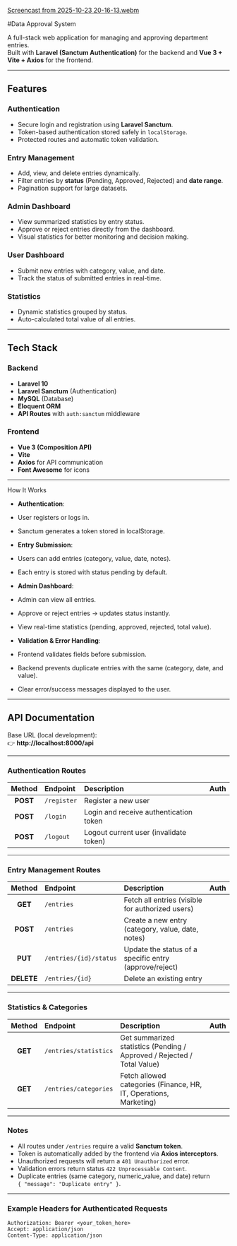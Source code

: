 
[Screencast from 2025-10-23 20-16-13.webm](https://github.com/user-attachments/assets/278be92c-73ca-4763-a3db-f01172c90b2f)
 
#Data Approval System

A full-stack web application for managing and approving department entries.  
Built with **Laravel (Sanctum Authentication)** for the backend and **Vue 3 + Vite + Axios** for the frontend.

---

##  Features

### Authentication
- Secure login and registration using **Laravel Sanctum**.
- Token-based authentication stored safely in `localStorage`.
- Protected routes and automatic token validation.

### Entry Management
- Add, view, and delete entries dynamically.
- Filter entries by **status** (Pending, Approved, Rejected) and **date range**.
- Pagination support for large datasets.

### Admin Dashboard
- View summarized statistics by entry status.
- Approve or reject entries directly from the dashboard.
- Visual statistics for better monitoring and decision making.

### User Dashboard
- Submit new entries with category, value, and date.
- Track the status of submitted entries in real-time.

### Statistics
- Dynamic statistics grouped by status.
- Auto-calculated total value of all entries.

---

##  Tech Stack

### Backend
- **Laravel 10**
- **Laravel Sanctum** (Authentication)
- **MySQL** (Database)
- **Eloquent ORM**
- **API Routes** with `auth:sanctum` middleware

### Frontend
- **Vue 3 (Composition API)**
- **Vite**
- **Axios** for API communication
- **Font Awesome** for icons

---
How It Works

- **Authentication**:

- User registers or logs in.

- Sanctum generates a token stored in localStorage.

- **Entry Submission**:

- Users can add entries (category, value, date, notes).

- Each entry is stored with status pending by default.

- **Admin Dashboard**:

- Admin can view all entries.

- Approve or reject entries → updates status instantly.

- View real-time statistics (pending, approved, rejected, total value).

- **Validation & Error Handling**:

- Frontend validates fields before submission.

- Backend prevents duplicate entries with the same (category, date, and value).

- Clear error/success messages displayed to the user.

---

## API Documentation

Base URL (local development):  
👉 **http://localhost:8000/api**

---

###  Authentication Routes

| Method | Endpoint | Description | Auth |
|:------:|:---------|:-------------|:----:|
| **POST** | `/register` | Register a new user |
| **POST** | `/login` | Login and receive authentication token  |
| **POST** | `/logout` | Logout current user (invalidate token) |

---

###  Entry Management Routes

| Method | Endpoint | Description | Auth |
|:------:|:---------|:-------------|:----:|
| **GET** | `/entries` | Fetch all entries (visible for authorized users) |
| **POST** | `/entries` | Create a new entry (category, value, date, notes)  |
| **PUT** | `/entries/{id}/status` | Update the status of a specific entry (approve/reject)  |
| **DELETE** | `/entries/{id}` | Delete an existing entry |

---

###  Statistics & Categories

| Method | Endpoint | Description | Auth |
|:------:|:---------|:-------------|:----:|
| **GET** | `/entries/statistics` | Get summarized statistics (Pending / Approved / Rejected / Total Value) |
| **GET** | `/entries/categories` | Fetch allowed categories (Finance, HR, IT, Operations, Marketing)  |

---

###  Notes

- All routes under `/entries` require a valid **Sanctum token**.
- Token is automatically added by the frontend via **Axios interceptors**.
- Unauthorized requests will return a `401 Unauthorized` error.
- Validation errors return status `422 Unprocessable Content`.
- Duplicate entries (same category, numeric_value, and date) return  
  `{ "message": "Duplicate entry" }`.

---

###  Example Headers for Authenticated Requests

```http
Authorization: Bearer <your_token_here>
Accept: application/json
Content-Type: application/json

